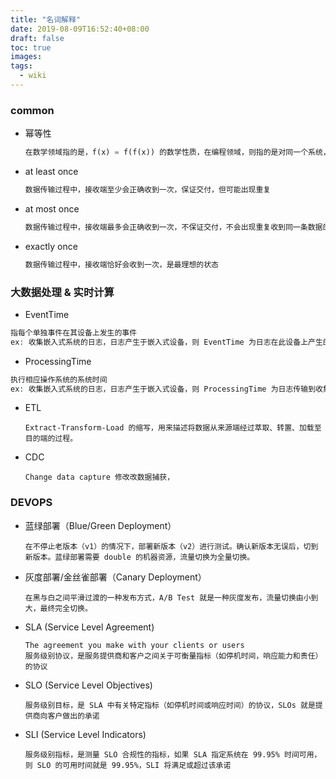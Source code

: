 ```yaml
---
title: "名词解释"
date: 2019-08-09T16:52:40+08:00
draft: false
toc: true
images:
tags: 
  - wiki
---
```


### common

- 幂等性

  ```php
  在数学领域指的是，f(x) = f(f(x)) 的数学性质，在编程领域，则指的是对同一个系统，使用同样的条件，一次请求和重复多次请求对被调用方的影响是一致的
  ```

- at least once

  ```php
  数据传输过程中，接收端至少会正确收到一次，保证交付，但可能出现重复
  ```

- at most once

  ```php
  数据传输过程中，接收端最多会正确收到一次，不保证交付，不会出现重复收到同一条数据的情况，但可能会出现数据丢失
  ```

- exactly once

  ```php
  数据传输过程中，接收端恰好会收到一次，是最理想的状态
  ```

### 大数据处理 & 实时计算

- EventTime

```php
指每个单独事件在其设备上发生的事件
ex: 收集嵌入式系统的日志，日志产生于嵌入式设备，则 EventTime 为日志在此设备上产生的事件
```

- ProcessingTime

```php
执行相应操作系统的系统时间
ex: 收集嵌入式系统的日志，日志产生于嵌入式设备，则 ProcessingTime 为日志传输到收集系统时，此手机服务的系统时间
```

- ETL

  ```
  Extract-Transform-Load 的缩写，用来描述将数据从来源端经过萃取、转置、加载至目的端的过程。
  ```

- CDC

  ```
  Change data capture 修改改数据捕获，
  ```

  

### DEVOPS

- 蓝绿部署（Blue/Green Deployment）

  ```
  在不停止老版本（v1）的情况下，部署新版本（v2）进行测试。确认新版本无误后，切到新版本。蓝绿部署需要 double 的机器资源，流量切换为全量切换。
  ```

- 灰度部署/金丝雀部署（Canary Deployment）

  ```
  在黑与白之间平滑过渡的一种发布方式，A/B Test 就是一种灰度发布，流量切换由小到大，最终完全切换。
  ```

- SLA (Service Level Agreement)

  ```
  The agreement you make with your clients or users
  服务级别协议，是服务提供商和客户之间关于可衡量指标（如停机时间，响应能力和责任）的协议
  ```

- SLO (Service Level Objectives)

  ```
  服务级别目标，是 SLA 中有关特定指标（如停机时间或响应时间）的协议，SLOs 就是提供商向客户做出的承诺
  ```

- SLI (Service Level Indicators)

  ```
  服务级别指标，是测量 SLO 合规性的指标，如果 SLA 指定系统在 99.95% 时间可用，则 SLO 的可用时间就是 99.95%，SLI 将满足或超过该承诺
  ```

  